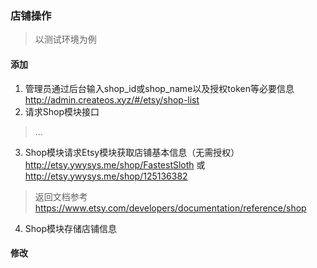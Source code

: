 ### 店铺操作

> 以测试环境为例

#### 添加

1. 管理员通过后台输入shop_id或shop_name以及授权token等必要信息
<http://admin.createos.xyz/#/etsy/shop-list>
2. 请求Shop模块接口
> ...
3. Shop模块请求Etsy模块获取店铺基本信息（无需授权）
<http://etsy.ywysys.me/shop/FastestSloth>
或 <http://etsy.ywysys.me/shop/125136382>

> 返回文档参考 https://www.etsy.com/developers/documentation/reference/shop
4. Shop模块存储店铺信息

#### 修改
